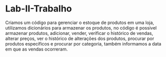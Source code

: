 # Lab-II-Trabalho
Criamos um código para gerenciar o estoque de produtos em uma loja, utilizamos dicionários para armazenar os produtos, no código é possivel armazenar produtos, adicionar, vender, verificar o histórico de vendas, alterar preços, ver o histórico de alterações dos produtos, procurar por produtos específicos e procurar por categoria, também informamos a data em que as vendas ocorreram.
